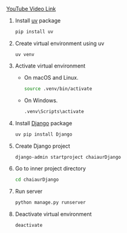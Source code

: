 [YouTube Video Link](https://youtu.be/CLDDcXV4H50?si=VB3MWNjvNT8jaReX)

1. Install [uv](https://pypi.org/project/uv/) package

   ```bash
   pip install uv
   ```

2. Create virtual environment using uv

   ```
   uv venv
   ```

3. Activate virtual environment

   - On macOS and Linux.

     ```bash
     source .venv/bin/activate
     ```

   - On Windows.

     ```bash
     .venv\Scripts\activate
     ```

4. Install [Django](https://pypi.org/project/Django/) package

   ```bash
   uv pip install Django
   ```

5. Create Django project

   ```bash
   django-admin startproject chaiaurDjango
   ```

6. Go to inner project directory

   ```bash
   cd chaiaurDjango
   ```

7. Run server

   ```bash
   python manage.py runserver
   ```

8. Deactivate virtual environment

   ```bash
   deactivate
   ```
